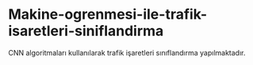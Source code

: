 # Makine-ogrenmesi-ile-trafik-isaretleri-siniflandirma
CNN algoritmaları kullanılarak trafik işaretleri sınıflandırma yapılmaktadır.
